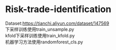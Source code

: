 # Risk-trade-identification
Dataset:https://tianchi.aliyun.com/dataset/147569  
下采样训练使用train_unsample.py  
kfold下采样训练使用train_kfold.py  
机器学习方法使用randomforest_cls.py  
